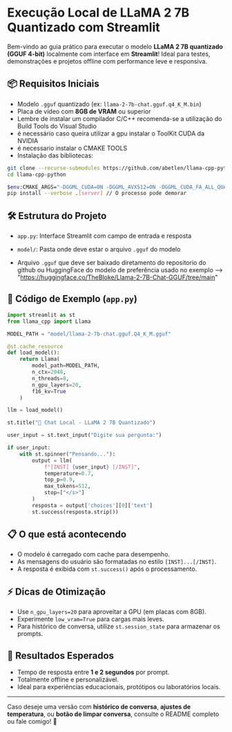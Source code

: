 # Execução Local de LLaMA 2 7B Quantizado com Streamlit

Bem-vindo ao guia prático para executar o modelo **LLaMA 2 7B quantizado (GGUF 4-bit)** localmente com interface em **Streamlit**! 
Ideal para testes, demonstrações e projetos offline com performance leve e responsiva.

## 📦 Requisitos Iniciais
- Modelo `.gguf` quantizado (ex: `llama-2-7b-chat.gguf.q4_K_M.bin`)
- Placa de vídeo com **8GB de VRAM** ou superior
- Lembre de instalar um compilador C/C++ recomenda-se a
 utilização do Build Tools do Visual Studio
- é necessário caso queira utilizar a gpu instalar o ToolKit CUDA da NVIDIA 
- é necessario instalar o CMAKE TOOLS
- Instalação das bibliotecas:

```bash
git clone --recurse-submodules https://github.com/abetlen/llama-cpp-python.git
cd llama-cpp-python

$env:CMAKE_ARGS="-DGGML_CUDA=ON -DGGML_AVX512=ON -DGGML_CUDA_FA_ALL_QUANTS=ON -DGGML_CUDA_MMV_Y=2 -DGGML_CUDA_PEER_MAX_BATCH_SIZE=4096 -DGGML_CUDA_USE_GRAPHS=ON"
pip install --verbose .[server] // O processo pode demorar
```

## 🛠️ Estrutura do Projeto
- `app.py`: Interface Streamlit com campo de entrada e resposta
- `model/`: Pasta onde deve estar o arquivo `.gguf` do modelo

- Arquivo `.gguf` que deve ser baixado diretamento do repositorio do github ou HuggingFace do modelo de preferência usado no exemplo --> "https://huggingface.co/TheBloke/Llama-2-7B-Chat-GGUF/tree/main"

## 🧪 Código de Exemplo (`app.py`)
```python
import streamlit as st
from llama_cpp import Llama

MODEL_PATH = "model/llama-2-7b-chat.gguf.Q4_K_M.gguf"

@st.cache_resource
def load_model():
    return Llama(
        model_path=MODEL_PATH,
        n_ctx=2048,
        n_threads=8,
        n_gpu_layers=20,
        f16_kv=True
    )

llm = load_model()

st.title("💬 Chat Local - LLaMA 2 7B Quantizado")

user_input = st.text_input("Digite sua pergunta:")

if user_input:
    with st.spinner("Pensando..."):
        output = llm(
            f"[INST] {user_input} [/INST]",
            temperature=0.7,
            top_p=0.9,
            max_tokens=512,
            stop=["</s>"]
        )
        resposta = output['choices'][0]['text']
        st.success(resposta.strip())
```

## 📋 O que está acontecendo
- O modelo é carregado com cache para desempenho.
- As mensagens do usuário são formatadas no estilo `[INST]...[/INST]`.
- A resposta é exibida com `st.success()` após o processamento.

## ⚡ Dicas de Otimização
- Use `n_gpu_layers=20` para aproveitar a GPU (em placas com 8GB).
- Experimente `low_vram=True` para cargas mais leves.
- Para histórico de conversa, utilize `st.session_state` para armazenar os prompts.

## 🚀 Resultados Esperados
- Tempo de resposta entre **1 e 2 segundos** por prompt.
- Totalmente offline e personalizável.
- Ideal para experiências educacionais, protótipos ou laboratórios locais.

---

Caso deseje uma versão com **histórico de conversa**, **ajustes de temperatura**, ou **botão de limpar conversa**, consulte o README completo ou fale comigo! 🚀
